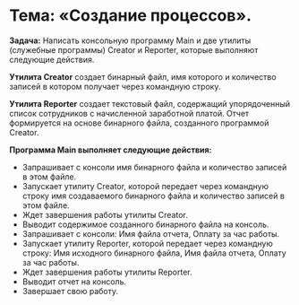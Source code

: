 # Тема: «Создание процессов».


**Задача:** Написать консольную программу Main и две утилиты (служебные программы)
Creator и Reporter, которые выполняют следующие действия.


**Утилита Creator** создает бинарный файл, имя которого и количество записей в котором
получает через командную строку.


**Утилита Reporter** создает текстовый файл, содержащий упорядоченный список сотрудников
с начисленной заработной платой. Отчет формируется на основе бинарного файла, созданного
программой Creator.


**Программа Main выполняет следующие действия:**
<ul>
  <li>Запрашивает с консоли имя бинарного файла и количество записей в этом файле.</li>
  <li>Запускает утилиту Creator, которой передает через командную строку имя создаваемого бинарного файла и количество записей в этом файле.</li>
  <li>Ждет завершения работы утилиты Creator.</li>
  <li>Выводит содержимое созданного бинарного файла на консоль.</li>
  <li>Запрашивает с консоли: Имя файла отчета, Оплату за час работы.</li>
  <li>Запускает утилиту Reporter, которой передает через командную строку: Имя исходного бинарного файла, Имя файла отчета, Оплату за час работы.</li>
  <li>Ждет завершения работы утилиты Reporter.</li>
  <li>Выводит отчет на консоль.</li>
  <li>Завершает свою работу.</li>
</ul>
